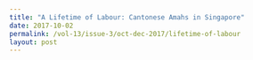 ```yaml
---
title: "A Lifetime of Labour: Cantonese Amahs in Singapore"
date: 2017-10-02
permalink: /vol-13/issue-3/oct-dec-2017/lifetime-of-labour
layout: post
---
```


